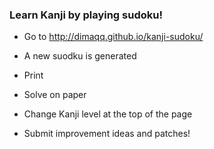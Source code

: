 ### Learn Kanji by playing sudoku!

* Go to http://dimaqq.github.io/kanji-sudoku/
* A new suodku is generated
* Print
* Solve on paper

* Change Kanji level at the top of the page
* Submit improvement ideas and patches!
